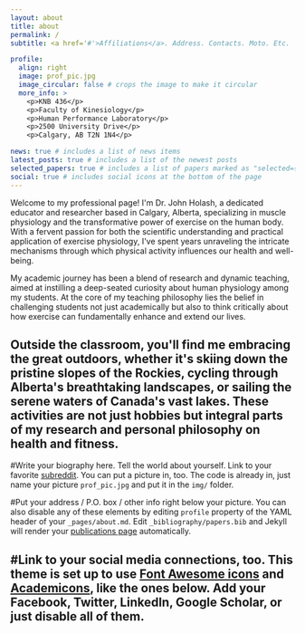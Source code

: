 ```yaml
---
layout: about
title: about
permalink: /
subtitle: <a href='#'>Affiliations</a>. Address. Contacts. Moto. Etc.

profile:
  align: right
  image: prof_pic.jpg
  image_circular: false # crops the image to make it circular
  more_info: >
    <p>KNB 436</p>
    <p>Faculty of Kinesiology</p>
    <p>Human Performance Laboratory</p>
    <p>2500 University Drive</p>
    <p>Calgary, AB T2N 1N4</p>

news: true # includes a list of news items
latest_posts: true # includes a list of the newest posts
selected_papers: true # includes a list of papers marked as "selected={true}"
social: true # includes social icons at the bottom of the page
---
```

Welcome to my professional page! I'm Dr. John Holash, a dedicated educator and researcher based in Calgary, Alberta, specializing in muscle physiology and the transformative power of exercise on the human body. With a fervent passion for both the scientific understanding and practical application of exercise physiology, I've spent years unraveling the intricate mechanisms through which physical activity influences our health and well-being.

My academic journey has been a blend of research and dynamic teaching, aimed at instilling a deep-seated curiosity about human physiology among my students. At the core of my teaching philosophy lies the belief in challenging students not just academically but also to think critically about how exercise can fundamentally enhance and extend our lives.

Outside the classroom, you'll find me embracing the great outdoors, whether it's skiing down the pristine slopes of the Rockies, cycling through Alberta's breathtaking landscapes, or sailing the serene waters of Canada's vast lakes. These activities are not just hobbies but integral parts of my research and personal philosophy on health and fitness.
---
#Write your biography here. Tell the world about yourself. Link to your favorite [subreddit](http://reddit.com). You can put a picture in, too. The code is already in, just name your picture `prof_pic.jpg` and put it in the `img/` folder.

#Put your address / P.O. box / other info right below your picture. You can also disable any of these elements by editing `profile` property of the YAML header of your `_pages/about.md`. Edit `_bibliography/papers.bib` and Jekyll will render your [publications page](/al-folio/publications/) automatically.

#Link to your social media connections, too. This theme is set up to use [Font Awesome icons](https://fontawesome.com/) and [Academicons](https://jpswalsh.github.io/academicons/), like the ones below. Add your Facebook, Twitter, LinkedIn, Google Scholar, or just disable all of them.
---

